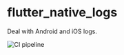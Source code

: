 # flutter_native_logs

Deal with Android and iOS logs.

![CI pipeline](https://github.com/<OWNER>/<REPOSITORY>/actions/workflows/main.yml/badge.svg)
